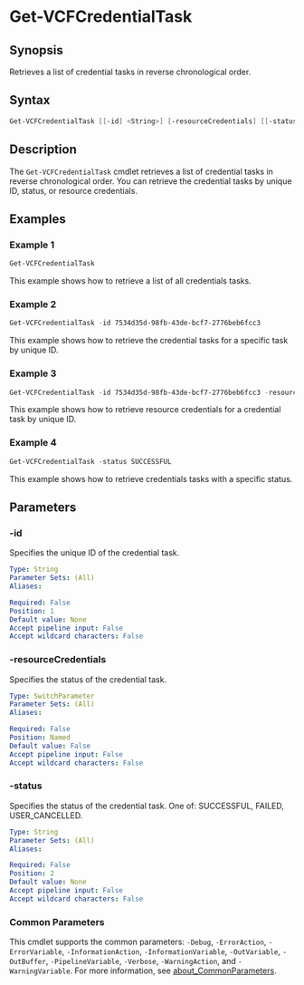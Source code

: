 # Get-VCFCredentialTask

## Synopsis

Retrieves a list of credential tasks in reverse chronological order.

## Syntax

```powershell
Get-VCFCredentialTask [[-id] <String>] [-resourceCredentials] [[-status] <String>] [<CommonParameters>]
```

## Description

The `Get-VCFCredentialTask` cmdlet retrieves a list of credential tasks in reverse chronological order. You can retrieve the credential tasks by unique ID, status, or resource credentials.

## Examples

### Example 1

```powershell
Get-VCFCredentialTask
```

This example shows how to retrieve a list of all credentials tasks.

### Example 2

```powershell
Get-VCFCredentialTask -id 7534d35d-98fb-43de-bcf7-2776beb6fcc3
```

This example shows how to retrieve the credential tasks for a specific task by unique ID.

### Example 3

```powershell
Get-VCFCredentialTask -id 7534d35d-98fb-43de-bcf7-2776beb6fcc3 -resourceCredentials
```

This example shows how to retrieve resource credentials for a credential task by unique ID.

### Example 4

```powershell
Get-VCFCredentialTask -status SUCCESSFUL
```

This example shows how to retrieve credentials tasks with a specific status.

## Parameters

### -id

Specifies the unique ID of the credential task.

```yaml
Type: String
Parameter Sets: (All)
Aliases:

Required: False
Position: 1
Default value: None
Accept pipeline input: False
Accept wildcard characters: False
```

### -resourceCredentials

Specifies the status of the credential task.

```yaml
Type: SwitchParameter
Parameter Sets: (All)
Aliases:

Required: False
Position: Named
Default value: False
Accept pipeline input: False
Accept wildcard characters: False
```

### -status

Specifies the status of the credential task. One of: SUCCESSFUL, FAILED, USER_CANCELLED.

```yaml
Type: String
Parameter Sets: (All)
Aliases:

Required: False
Position: 2
Default value: None
Accept pipeline input: False
Accept wildcard characters: False
```

### Common Parameters

This cmdlet supports the common parameters: `-Debug`, `-ErrorAction`, `-ErrorVariable`, `-InformationAction`, `-InformationVariable`, `-OutVariable`, `-OutBuffer`, `-PipelineVariable`, `-Verbose`, `-WarningAction`, and `-WarningVariable`. For more information, see [about_CommonParameters](http://go.microsoft.com/fwlink/?LinkID=113216).
